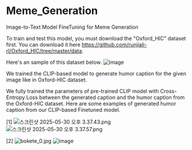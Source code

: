 # Meme_Generation
Image-to-Text Model FineTuning for Meme Generation


To train and test this model, you must download the "Oxford_HIC" dataset first.
You can download it here https://github.com/runjiali-rl/Oxford_HIC/tree/master/data.

Here's an sample of this dataset below.
![image](https://github.com/user-attachments/assets/7193953c-7ed9-486e-bdb9-c3f9f67d1a7d)



We trained the CLIP-based model to generate humor caption for the given image like in Oxford-HIC dataset.

We fully trained the parameters of pre-trained CLIP model with Cross-Entropy Loss between the generated caption and the humor caption from the Oxford-HIC dataset.
Here are some examples of generated humor caption from our CLIP-based Finetuned model.

[1]
![스크린샷 2025-05-30 오후 3.37.43.png](attachment:bd22fd18-fa41-4009-aee8-e6e431ddc6ff:스크린샷_2025-05-30_오후_3.37.43.png)
![스크린샷 2025-05-30 오후 3.37.57.png](attachment:9edbc331-d34b-4d25-8776-bff483e42807:스크린샷_2025-05-30_오후_3.37.57.png)


[2]
![bokete_0.jpg](attachment:925ea65c-d92d-4967-92aa-d4a542810885:bokete_0.jpg)
![image](https://github.com/user-attachments/assets/72ed13e2-a4a3-49fa-9d1c-057f97e052a5)
